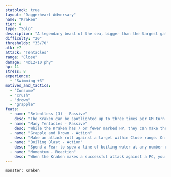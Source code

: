 ```yaml
---
statblock: true
layout: "Daggerheart Adversary"
name: "Kraken"
tier: 4
type: "Solo"
description: "A legendary beast of the sea, bigger than the largest galleon, with sucker-laden tentacles and a terrifying maw."
difficulty: "20"
thresholds: "35/70"
atk: +7
attack: "Tentacles"
range: "Close"
damage: "4d12+10 phy"
hp: 11
stress: 8
experience:
  - "Swimming +3"
motives_and_tactics:
  - "Consume"
  - "crush"
  - "drown"
  - "grapple"
feats:
  - name: "Relentless (3) - Passive"
    desc: "The Kraken can be spotlighted up to three times per GM turn. Spend Fear as usual to spotlight them."
  - name: "Many Tentacles - Passive"
    desc: "While the Kraken has 7 or fewer marked HP, they can make their standard attack against two targets within range."
  - name: "Grapple and Drown - Action"
    desc: "Make an attack roll against a target within Close range. On a success, mark a Stress to grab them with a tentacle and drag them beneath the water. The target is Restrained and Vulnerable until they break free with a successful Strength Roll or the Kraken takes Major or greater damage. While Restrained and Vulnerable in this way, a target must mark a Stress when they make an action roll."
  - name: "Boiling Blast - Action"
    desc: "Spend a Fear to spew a line of boiling water at any number of targets in a line up to Far range. All targets must succeed on an Agility Reaction Roll or take 4d6+9 physical damage. If a target marks an Armor Slot to reduce the damage, they must also mark a Stress."
  - name: "Momentum - Reaction"
    desc: "When the Kraken makes a successful attack against a PC, you gain a Fear."
---
```


```statblock
monster: Kraken
```